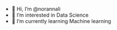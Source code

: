 - 👋 Hi, I’m @norannali
- 👀 I’m interested in Data Science
- 🌱 I’m currently learning Machine learning
  

<!---
norannali/norannali is a ✨ special ✨ repository because its `README.md` (this file) appears on your GitHub profile.
You can click the Preview link to take a look at your changes.
--->
